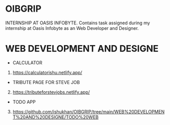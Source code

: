 # OIBGRIP
INTERNSHIP AT OASIS INFOBYTE. Contains task assigned during my internship at Oasis Infobyte as an Web Developer and Designer.

# WEB DEVELOPMENT AND DESIGNE

* CALCULATOR
1. https://calculatorishu.netlify.app/

* TRIBUTE PAGE FOR STEVE JOB
2. https://tributeforstevjobs.netlify.app/

* TODO APP
3. https://github.com/ishukhan/OIBGRIP/tree/main/WEB%20DEVELOPMENT%20AND%20DESIGNE/TODO%20WEB
